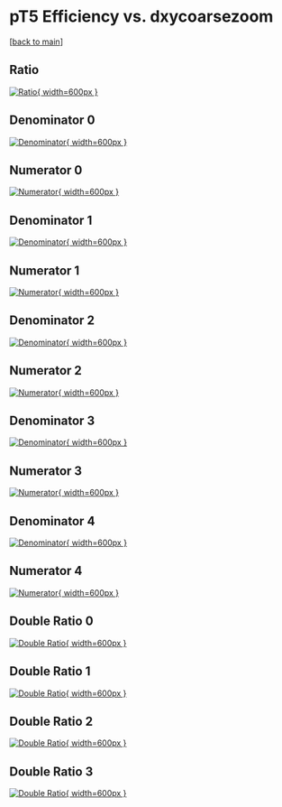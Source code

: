 # pT5 Efficiency vs. dxycoarsezoom

[[back to main](./)]



## Ratio

[![Ratio](../mtv/var/pT5_loweta_211_1_eff_dxycoarsezoom.png){ width=600px }](../mtv/var/pT5_loweta_211_1_eff_dxycoarsezoom.pdf)

## Denominator 0

[![Denominator](../mtv/den/pT5_loweta_211_1_eff_dxycoarsezoom_den0.png){ width=600px }](../mtv/den/pT5_loweta_211_1_eff_dxycoarsezoom_den0.pdf)

## Numerator 0

[![Numerator](../mtv/num/pT5_loweta_211_1_eff_dxycoarsezoom_num0.png){ width=600px }](../mtv/num/pT5_loweta_211_1_eff_dxycoarsezoom_num0.pdf)

## Denominator 1

[![Denominator](../mtv/den/pT5_loweta_211_1_eff_dxycoarsezoom_den1.png){ width=600px }](../mtv/den/pT5_loweta_211_1_eff_dxycoarsezoom_den1.pdf)

## Numerator 1

[![Numerator](../mtv/num/pT5_loweta_211_1_eff_dxycoarsezoom_num1.png){ width=600px }](../mtv/num/pT5_loweta_211_1_eff_dxycoarsezoom_num1.pdf)

## Denominator 2

[![Denominator](../mtv/den/pT5_loweta_211_1_eff_dxycoarsezoom_den2.png){ width=600px }](../mtv/den/pT5_loweta_211_1_eff_dxycoarsezoom_den2.pdf)

## Numerator 2

[![Numerator](../mtv/num/pT5_loweta_211_1_eff_dxycoarsezoom_num2.png){ width=600px }](../mtv/num/pT5_loweta_211_1_eff_dxycoarsezoom_num2.pdf)

## Denominator 3

[![Denominator](../mtv/den/pT5_loweta_211_1_eff_dxycoarsezoom_den3.png){ width=600px }](../mtv/den/pT5_loweta_211_1_eff_dxycoarsezoom_den3.pdf)

## Numerator 3

[![Numerator](../mtv/num/pT5_loweta_211_1_eff_dxycoarsezoom_num3.png){ width=600px }](../mtv/num/pT5_loweta_211_1_eff_dxycoarsezoom_num3.pdf)

## Denominator 4

[![Denominator](../mtv/den/pT5_loweta_211_1_eff_dxycoarsezoom_den4.png){ width=600px }](../mtv/den/pT5_loweta_211_1_eff_dxycoarsezoom_den4.pdf)

## Numerator 4

[![Numerator](../mtv/num/pT5_loweta_211_1_eff_dxycoarsezoom_num4.png){ width=600px }](../mtv/num/pT5_loweta_211_1_eff_dxycoarsezoom_num4.pdf)

## Double Ratio 0

[![Double Ratio](../mtv/ratio/pT5_loweta_211_1_eff_dxycoarsezoom_ratio0.png){ width=600px }](../mtv/ratio/pT5_loweta_211_1_eff_dxycoarsezoom_ratio0.pdf)

## Double Ratio 1

[![Double Ratio](../mtv/ratio/pT5_loweta_211_1_eff_dxycoarsezoom_ratio1.png){ width=600px }](../mtv/ratio/pT5_loweta_211_1_eff_dxycoarsezoom_ratio1.pdf)

## Double Ratio 2

[![Double Ratio](../mtv/ratio/pT5_loweta_211_1_eff_dxycoarsezoom_ratio2.png){ width=600px }](../mtv/ratio/pT5_loweta_211_1_eff_dxycoarsezoom_ratio2.pdf)

## Double Ratio 3

[![Double Ratio](../mtv/ratio/pT5_loweta_211_1_eff_dxycoarsezoom_ratio3.png){ width=600px }](../mtv/ratio/pT5_loweta_211_1_eff_dxycoarsezoom_ratio3.pdf)


